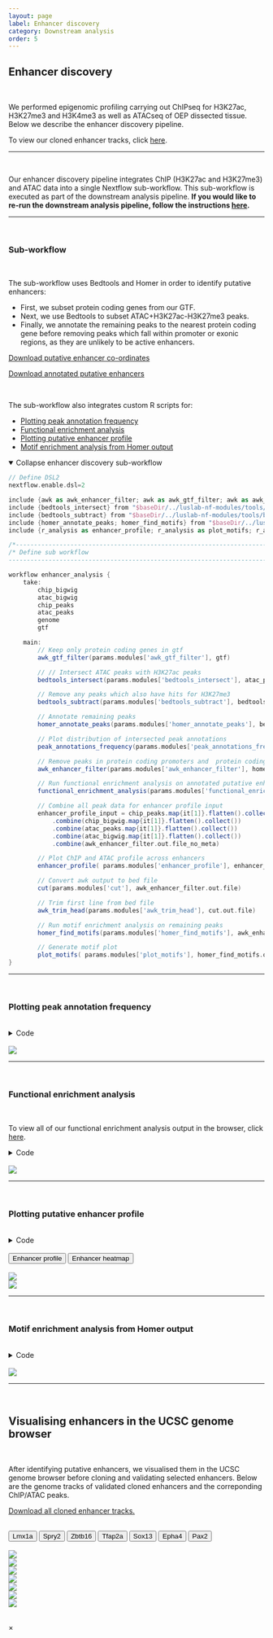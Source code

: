 ```yaml
---
layout: page
label: Enhancer discovery
category: Downstream analysis
order: 5
---
```


## Enhancer discovery

</br>

We performed epigenomic profiling carrying out ChIPseq for H3K27ac, H3K27me3 and H3K4me3 as well as ATACseq of OEP dissected tissue. Below we describe the enhancer discovery pipeline.

To view our cloned enhancer tracks, click [here](#enhancer_visualisation).

---

</br>

Our enhancer discovery pipeline integrates ChIP (H3K27ac and H3K27me3) and ATAC data into a single Nextflow sub-workflow. This sub-workflow is executed as part of the downstream analysis pipeline. **If you would like to re-run the downstream analysis pipeline, follow the instructions [here]({{site.baseurl}}/general/quick_start#downstream).**

---

</br>

### Sub-workflow

</br>

The sub-workflow uses Bedtools and Homer in order to identify putative enhancers:

- First, we subset protein coding genes from our GTF.
- Next, we use Bedtools to subset ATAC+H3K27ac-H3K27me3 peaks.
- Finally, we annotate the remaining peaks to the nearest protein coding gene before removing peaks which fall within promoter or exonic regions, as they are unlikely to be active enhancers.

<a href="{{ site.baseurl }}/assets/output/NF-downstream_analysis/enhancer_analysis/putative_enhancers/putative_enhancers.bed" download>Download putative enhancer co-ordinates</a>

<a href="{{ site.baseurl }}/assets/output/NF-downstream_analysis/enhancer_analysis/putative_enhancers/putative_enhancers_annotated.txt download">Download annotated putative enhancers</a>

</br>

The sub-workflow also integrates custom R scripts for:

- [Plotting peak annotation frequency](#annotation_frequency)
- [Functional enrichment analysis](#functional_enrichment)
- [Plotting putative enhancer profile](#enhancer_profile)
- [Motif enrichment analysis from Homer output](#motif_enrichment)

<details open><summary class="simple">Collapse enhancer discovery sub-workflow</summary>
<p>

```groovy
// Define DSL2
nextflow.enable.dsl=2

include {awk as awk_enhancer_filter; awk as awk_gtf_filter; awk as awk_trim_head; cut} from "$baseDir/../luslab-nf-modules/tools/luslab_linux_tools/main.nf"
include {bedtools_intersect} from "$baseDir/../luslab-nf-modules/tools/bedtools/main.nf"
include {bedtools_subtract} from "$baseDir/../luslab-nf-modules/tools/bedtools/main.nf"
include {homer_annotate_peaks; homer_find_motifs} from "$baseDir/../luslab-nf-modules/tools/homer/main.nf"
include {r_analysis as enhancer_profile; r_analysis as plot_motifs; r_analysis as functional_enrichment_analysis; r_analysis as peak_annotations_frequency} from "$baseDir/../modules/r_analysis/main.nf"

/*------------------------------------------------------------------------------------*/
/* Define sub workflow
--------------------------------------------------------------------------------------*/

workflow enhancer_analysis {
    take:
        chip_bigwig
        atac_bigwig
        chip_peaks
        atac_peaks
        genome
        gtf

    main:
        // Keep only protein coding genes in gtf
        awk_gtf_filter(params.modules['awk_gtf_filter'], gtf)

        // // Intersect ATAC peaks with H3K27ac peaks
        bedtools_intersect(params.modules['bedtools_intersect'], atac_peaks.filter{ it[0].sample_id == 'ATAC' }, chip_peaks.filter{ it[0].sample_id == 'H3K27Ac' }.map{ it[1] } )

        // Remove any peaks which also have hits for H3K27me3
        bedtools_subtract(params.modules['bedtools_subtract'], bedtools_intersect.out, chip_peaks.filter{ it[0].sample_id == 'H3K27me3' }.map{ it[1] } )

        // Annotate remaining peaks
        homer_annotate_peaks(params.modules['homer_annotate_peaks'], bedtools_subtract.out, genome, awk_gtf_filter.out.file_no_meta)

        // Plot distribution of intersected peak annotations
        peak_annotations_frequency(params.modules['peak_annotations_frequency'], homer_annotate_peaks.out.map{it[1]})

        // Remove peaks in protein coding promoters and  protein coding exons
        awk_enhancer_filter(params.modules['awk_enhancer_filter'], homer_annotate_peaks.out)

        // Run functional enrichment analysis on annotated putative enhancers
        functional_enrichment_analysis(params.modules['functional_enrichment_analysis'], awk_enhancer_filter.out.file_no_meta)

        // Combine all peak data for enhancer profile input
        enhancer_profile_input = chip_peaks.map{it[1]}.flatten().collect()
            .combine(chip_bigwig.map{it[1]}.flatten().collect())
            .combine(atac_peaks.map{it[1]}.flatten().collect())
            .combine(atac_bigwig.map{it[1]}.flatten().collect())
            .combine(awk_enhancer_filter.out.file_no_meta)

        // Plot ChIP and ATAC profile across enhancers
        enhancer_profile( params.modules['enhancer_profile'], enhancer_profile_input)

        // Convert awk output to bed file
        cut(params.modules['cut'], awk_enhancer_filter.out.file)

        // Trim first line from bed file
        awk_trim_head(params.modules['awk_trim_head'], cut.out.file)

        // Run motif enrichment analysis on remaining peaks
        homer_find_motifs(params.modules['homer_find_motifs'], awk_enhancer_filter.out.file, genome)

        // Generate motif plot
        plot_motifs( params.modules['plot_motifs'], homer_find_motifs.out.enrichedMotifs.map{it[1]} )
}
```

</details>

---

<br/>

### Plotting peak annotation frequency<a name="annotation_frequency"></a>

</br>

<details><summary class="box">Code</summary>
<p>

```R
library(ggplot2)
library(extrafont)

output_path = './output/'
dir.create(output_path)

# import ATAC peaks intersected with +K27Ac -K27me3
peaks <- read.delim(list.files('./', pattern=".txt", full.names = TRUE), sep = "\t")

# extract and simplify annotations for categorisation
annotation_peaks <- as.factor(sub(' .*', "", peaks[,"Annotation"]))

# order frequency
freq_data <- as.data.frame(prop.table(table(annotation_peaks))[order(prop.table(table(annotation_peaks)))])
colnames(freq_data) = c('peaks', 'Frequency')


# plot frequency plot of peak annotations
png(paste0(output_path, "peak_annotation_frequency.png"), height = 10, width = 10, family = 'Arial', units = 'cm', res = 400)
ggplot(freq_data, aes(x = peaks, y = Frequency)) +
  geom_bar(stat='identity', fill='steelblue') +
  theme_classic() +
  theme(axis.title.x=element_blank(),
        axis.ticks.x=element_blank(),
        axis.line.x=element_blank(),
        axis.text.x = element_text(angle = 45, vjust = 0.95, hjust=1)) +
  scale_y_continuous(expand = c(0, 0), limits = c(0, 0.5))
graphics.off()
```

</details>

</br>

<img class="myImages width_50" id="myImg" src="{{site.baseurl}}/assets/output/NF-downstream_analysis/enhancer_analysis/peak_annotations_frequency/output/peak_annotation_frequency.png">

---

<br/>

### Functional enrichment analysis<a name="functional_enrichment"></a>

</br>

To view all of our functional enrichment analysis output in the browser, click [here](https://biit.cs.ut.ee/gplink/l/IgcsqI0XTi).

<details><summary class="box">Code</summary>
<p>

```R
library(gprofiler2)
library(dplyr)
library(ggplot2)
library(extrafont)

output_path = './output/'
dir.create(output_path, recursive = T)

putative_enhancers <- read.delim(list.files(pattern = '*txt', full.names = TRUE))

# run functional enrichment analysis using GO:biological process and KEGG terms
fea_res <- gost(putative_enhancers$Entrez.ID, organism = 'ggallus', sources = c('GO:BP', 'KEGG'))

# generate URL for full results
# gost(putative_enhancers$Entrez.ID, organism = 'ggallus', sources = c('GO:BP', 'KEGG'), as_short_link = TRUE)

go_terms <- c("GO:0007399", "KEGG:04310", "GO:0048839", "GO:0050767", "GO:0043408", "KEGG:04330")

# select enriched terms of interest and generate bar plot
plot_data <- fea_res$result %>%
  filter(term_id %in% go_terms) %>%
  select(c(p_value, term_name, term_id)) %>%
  mutate(-log10(p_value)) %>%
  arrange(desc(`-log10(p_value)`)) %>%
  mutate(term_name = paste0(term_name, ' (', term_id, ")")) %>%
  mutate(term_name = factor(term_name, levels = term_name))

png(paste0(output_path, "functional_enrichment.png"), height = 10, width = 15, family = 'Arial', units = 'cm', res = 400)
ggplot(plot_data, aes(x = term_name, y = -log10(p_value), label = term_name)) +
  geom_bar(stat='identity', width=0.5, fill='steelblue') +
  coord_flip() +
  geom_text(aes(y = 0), hjust = 'left', vjust = -2, size = 3.5) +
  theme_classic() +
  theme(axis.title.y=element_blank(),
        axis.text.y=element_blank(),
        axis.ticks.y=element_blank(),
        axis.line.y=element_blank()) +
  scale_y_continuous(expand = c(0, 0), limits = c(0, 26)) +
  theme(plot.margin=unit(c(0.5,0.5,0.5,0.5),"cm"))
graphics.off()
```

</details>

</br>

<img class="myImages width_50" id="myImg" src="{{site.baseurl}}/assets/output/NF-downstream_analysis/enhancer_analysis/functional_enrichment_analysis/output/functional_enrichment.png">

---

<br/>

### Plotting putative enhancer profile<a name="enhancer_profile"></a>

</br>

<details><summary class="box">Code</summary>
<p>

```R
library(ChIPpeakAnno)
library(rtracklayer)
library(extrafont)

output_path = "./output/"
dir.create(output_path, recursive = T)

# import putative enhancer peaks (ATAC peaks; + K27ac; - K27me3; - <2kb upstream TSS; - exons)
shared.peaks <- read.delim(list.files(pattern="*.txt", full.names = TRUE), sep = "\t")

peaks <- GRanges(seqnames=shared.peaks[,2],
                 ranges=IRanges(start=shared.peaks[,3],
                                end=shared.peaks[,4],
                                names=shared.peaks[,1]))

# find centre of ATAC peak and get coordinates for +/-2kb
peaks.recentered <- peaks.center <- peaks
start(peaks.center) <- start(peaks) + floor(width(peaks)/2)
width(peaks.center) <- 1
start(peaks.recentered) <- start(peaks.center) - 2000
end(peaks.recentered) <- end(peaks.center) + 2000


# import bigwig files and select regions corresponding to ATAC (putative enhancer) peaks
bigwig_files <- list.files('./', pattern = 'bigWig', full.names = T)
ATAC.bw <- import(bigwig_files[grepl("ATAC", bigwig_files)], format="BigWig", which=peaks.recentered, as="RleList")
H3K27Ac.bw <- import(bigwig_files[grepl("H3K27Ac", bigwig_files)], format="BigWig", which=peaks.recentered, as="RleList")
H3K27me3.bw <- import(bigwig_files[grepl("H3K27me3", bigwig_files)], format="BigWig", which=peaks.recentered, as="RleList")
input.bw <- import(bigwig_files[grepl("input", bigwig_files)], format="BigWig", which=peaks.recentered, as="RleList")

# make list of bigwig files
bw <- list(ATAC = ATAC.bw, H3K27Ac = H3K27Ac.bw, H3K27me3 = H3K27me3.bw, Input = input.bw)

# extract signal for +/-2kb around enhancer peak for visualisation
sig <- featureAlignedSignal(bw, peaks.recentered,
                            upstream=2000, downstream=2000)


# plot profile around ATAC peaks
png(paste0(output_path, "metaprofile.png"), width=20, height=17, family = 'Arial', units = 'cm', res = 400)
featureAlignedDistribution(sig, peaks.recentered, upstream=2000, downstream=2000, type="l")
graphics.off()

# plot heatmap
png(paste0(output_path, "heatmap.png"), width=15, height=15, family = 'Arial', units = 'cm', res = 400)
featureAlignedHeatmap(sig, peaks.recentered, upstream=2000, downstream=2000, upper.extreme=2.5)
graphics.off()
```

</details>

<br/>

<div class="tab">
  <button class="tablinks" onclick="openTab(event, 'enhancer_profile')">Enhancer profile</button>
  <button class="tablinks" onclick="openTab(event, 'enhancer_heatmap')">Enhancer heatmap</button>
</div>

<br/>

<div id="enhancer_profile" class="tabcontent">
  <img class="myImages" id="myImg" src="{{site.baseurl}}/assets/output/NF-downstream_analysis/enhancer_analysis/enhancer_profile/output/metaprofile.png">
</div>

<div id="enhancer_heatmap" class="tabcontent">
  <img class="myImages" id="myImg"  src="{{site.baseurl}}/assets/output/NF-downstream_analysis/enhancer_analysis/enhancer_profile/output/heatmap.png">
</div>

---

<br/>

### Motif enrichment analysis from Homer output<a name="motif_enrichment"></a>

</br>

<details><summary class="box">Code</summary>
<p>

```R
library(ggseqlogo)
library(gridExtra)
library(cowplot)
library(ggplot2)
library(extrafont)

output_path = "./output/"
dir.create(output_path, recursive = T)


######## read in data
# read in logo data
motif_logos = list()
for(i in 1:20){
  motif_logos[[paste(i)]] <- t(read.delim(paste0('./ATAC_motif_enrichment/knownResults/known', i, '.motif'))[1:4])
  rownames(motif_logos[[paste(i)]]) = c('A', 'C', 'G', 'T')
}

# read in motif info
motif_meta = read.delim(paste0('./ATAC_motif_enrichment/knownResults.txt'))[1:20,c(1,3)]

# strip name
motif_meta[,1] <- sub("\\(.*", "", motif_meta[,1])


####### prepare grobs
# gene names
gene = list(as_grob(~plot(c(0, 1), c(0, 1), ann = F, bty = 'n', type = 'n', xaxt = 'n', yaxt = 'n') +
  text(x = 0.5, y = 0.5, "Gene", cex = 15, col = "black", font=2)))

motif_names <- lapply(motif_meta[,1], function(x) {as_grob(~plot(c(0, 1), c(0, 1), ann = F, bty = 'n', type = 'n', xaxt = 'n', yaxt = 'n') +
                                 text(x = 0.5, y = 0.5, x, cex = 10, col = "black"))})


# motifs
motif = list(as_grob(~plot(c(0, 1), c(0, 1), ann = F, bty = 'n', type = 'n', xaxt = 'n', yaxt = 'n') +
                 text(x = 0.5, y = 0.5, "Motif", cex = 15, col = "black", font=2)))

motif_logos = lapply(motif_logos, function(x) {ggseqlogo(x, method = 'prob') + theme_void() + theme(plot.margin = unit(c(2,0,2,0), "cm"))})


# pvalues
pval = list(as_grob(~plot(c(0, 1), c(0, 1), ann = F, bty = 'n', type = 'n', xaxt = 'n', yaxt = 'n') +
                      text(x = 0.5, y = 0.5, "p-value", cex = 15, col = "black", font=2)))

motif_pval <- lapply(motif_meta[,2], function(x) {as_grob(~plot(c(0, 1), c(0, 1), ann = F, bty = 'n', type = 'n', xaxt = 'n', yaxt = 'n') +
                                                             text(x = 0.5, y = 0.5, x, cex = 10, col = "black"))})

######## plot grobs
png(paste0(output_path, 'top20_motifs.png'), width = 180, height = 300, family = 'Arial', units = 'cm', res = 200)
grid.arrange(grobs=c(gene, motif_names, motif, motif_logos, pval, motif_pval), ncol=3, widths = c(1, 3, 1), as.table=FALSE)
graphics.off()

########  plot selected motifs
motifs_of_interest <- c('Sox3', 'Sox2', 'Sox10', 'TEAD3', 'Six2', 'Six1', 'Sox9', 'AP-2alpha')
motifs_of_interest <- which(motif_meta$Motif.Name %in% motifs_of_interest)

png(paste0(output_path, 'selected_motifs.png'), width = 150, height = 150, family = 'Arial', units = 'cm', res = 400)
grid.arrange(grobs=c(gene, motif_names[motifs_of_interest], motif, motif_logos[motifs_of_interest], pval, motif_pval[motifs_of_interest]), ncol=3, widths = c(1, 4, 1), as.table=FALSE)
graphics.off()
```

</details>

</br>

<img class="myImages width_40" id="myImg" src="{{site.baseurl}}/assets/output/NF-downstream_analysis/enhancer_analysis/plot_motifs/output/top20_motifs.png">

---

<br/>

## Visualising enhancers in the UCSC genome browser <a name="enhancer_visualisation"></a>

</br>

After identifying putative enhancers, we visualised them in the UCSC genome browser before cloning and validating selected enhancers. Below are the genome tracks of validated cloned enhancers and the correponding ChIP/ATAC peaks.

<a href="{{site.baseurl}}/assets/enhancer_plots/enhancer_plots.zip" download>Download all cloned enhancer tracks.</a>

<br/>

<div class="tab">
  <button class="tablinks" onclick="openTab(event, 'Lmx1a')">Lmx1a</button>
  <button class="tablinks" onclick="openTab(event, 'Spry2')">Spry2</button>
  <button class="tablinks" onclick="openTab(event, 'Zbtb16')">Zbtb16</button>
  <button class="tablinks" onclick="openTab(event, 'Tfap2a')">Tfap2a</button>
  <button class="tablinks" onclick="openTab(event, 'Sox13')">Sox13</button>
  <button class="tablinks" onclick="openTab(event, 'Epha4')">Epha4</button>
  <button class="tablinks" onclick="openTab(event, 'Pax2')">Pax2</button>
</div>

<br/>

<div id="Lmx1a" class="tabcontent">
  <img class="myImages width_80" id="myImg" src="{{site.baseurl}}/assets/enhancer_plots/lmx1a.png">
</div>

<div id="Spry2" class="tabcontent">
  <img class="myImages width_80" id="myImg" src="{{site.baseurl}}/assets/enhancer_plots/spry2.png">
</div>

<div id="Zbtb16" class="tabcontent">
  <img class="myImages width_80" id="myImg" src="{{site.baseurl}}/assets/enhancer_plots/zbtb16.png">
</div>

<div id="Tfap2a" class="tabcontent">
  <img class="myImages width_80" id="myImg" src="{{site.baseurl}}/assets/enhancer_plots/tfap2a.png">
</div>

<div id="Sox13" class="tabcontent">
  <img class="myImages width_80" id="myImg" src="{{site.baseurl}}/assets/enhancer_plots/sox13.png">
</div>

<div id="Epha4" class="tabcontent">
  <img class="myImages width_80" id="myImg" src="{{site.baseurl}}/assets/enhancer_plots/epha4.png">
</div>

<div id="Pax2" class="tabcontent">
  <img class="myImages width_80" id="myImg" src="{{site.baseurl}}/assets/enhancer_plots/pax2.png">
</div>

</br>

<!-- The Modal -->
<div id="myModal" class="modal">

  <!-- The Close Button -->

<span class="close">&times;</span>

  <!-- Modal Content (The Image) -->
  <img class="modal-content" id="img01">

  <!-- Modal Caption (Image Text) -->
  <div id="caption"></div>
</div>
